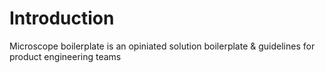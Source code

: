 # Introduction

Microscope boilerplate is an opiniated solution boilerplate & guidelines for product engineering teams
